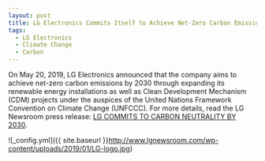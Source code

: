 ```yaml
---
layout: post
title: LG Electronics Commits Itself to Achieve Net-Zero Carbon Emissions by 2030
tags:
  - LG Electronics
  - Climate Change
  - Carbon
---
```


On May 20, 2019, LG Electronics announced that the company aims to achieve net-zero carbon emissions by 2030 through expanding its renewable energy installations as well as Clean Development Mechanism (CDM) projects under the auspices of the United Nations Framework Convention on Climate Change (UNFCCC). For more details, read the LG Newsroom press release: [LG COMMITS TO CARBON NEUTRALITY BY 2030](http://www.lgnewsroom.com/2019/05/lg-commits-to-carbon-neutrality-by-2030/).

![_config.yml]({{ site.baseurl }}http://www.lgnewsroom.com/wp-content/uploads/2019/01/LG-logo.jpg)
